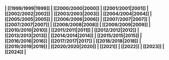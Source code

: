 #### | [[1999/1999|1999]] | [[2000/2000|2000]] | [[2001/2001|2001]] | [[2002/2002|2002]] | [[2003/2003|2003]] | [[2004/2004|2004]] | [[2005/2005|2005]] | [[2006/2006|2006]] | [[2007/2007|2007]] | [[2007/2007|2007]] | [[2008/2008|2008]] | [[2009/2009|2009]] | [[2010/2010|2010]] | [[2011/2011|2011]] | [[2012/2012|2012]] | [[2013/2013|2013]] | [[2014/2014|2014]] | [[2015/2015|2015]] | [[2016/2016|2016]] | [[2017/2017|2017]] | [[2018/2018|2018]] | [[2019/2019|2019]] | [[2020/2020|2020]] | [[2021]] | [[2022]] | [[2023]] | [[2024]] |

